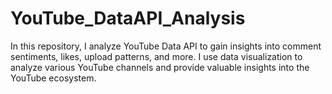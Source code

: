 # YouTube_DataAPI_Analysis
In this repository, I analyze YouTube Data API to gain insights into comment sentiments, likes, upload patterns, and more. I use data visualization to analyze various YouTube channels and provide valuable insights into the YouTube ecosystem.
